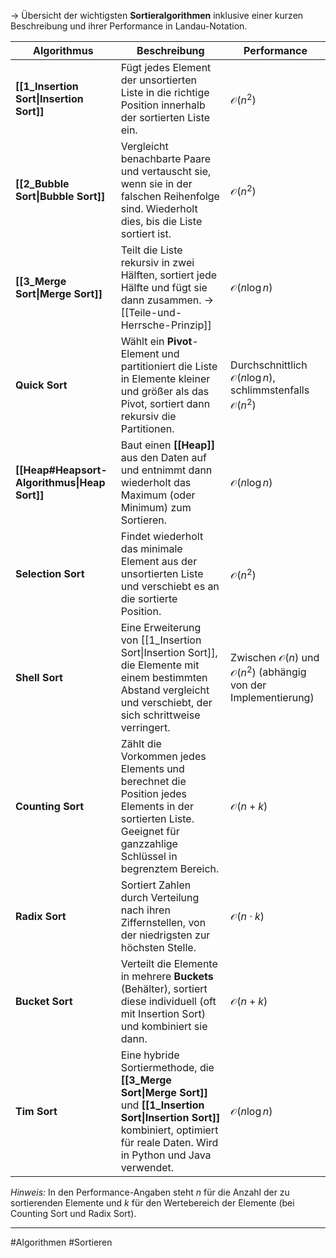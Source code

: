 

-> Übersicht der wichtigsten **Sortieralgorithmen** inklusive einer kurzen Beschreibung und ihrer Performance in Landau-Notation.

| **Algorithmus**                              | **Beschreibung**                                                                                                                                                                         | **Performance**                                                                     |
| -------------------------------------------- | ---------------------------------------------------------------------------------------------------------------------------------------------------------------------------------------- | ----------------------------------------------------------------------------------- |
| **[[1_Insertion Sort\|Insertion Sort]]**     | Fügt jedes Element der unsortierten Liste in die richtige Position innerhalb der sortierten Liste ein.                                                                                   | $\mathcal{O}(n^2)$                                                                  |
| **[[2_Bubble Sort\|Bubble Sort]]**           | Vergleicht benachbarte Paare und vertauscht sie, wenn sie in der falschen Reihenfolge sind. Wiederholt dies, bis die Liste sortiert ist.                                                 | $\mathcal{O}(n^2)$                                                                  |
| **[[3_Merge Sort\|Merge Sort]]**             | Teilt die Liste rekursiv in zwei Hälften, sortiert jede Hälfte und fügt sie dann zusammen. -> [[Teile-und-Herrsche-Prinzip]]                                                             | $\mathcal{O}(n \log n)$                                                             |
| **Quick Sort**                               | Wählt ein **Pivot**-Element und partitioniert die Liste in Elemente kleiner und größer als das Pivot, sortiert dann rekursiv die Partitionen.                                            | Durchschnittlich $\mathcal{O}(n \log n)$, schlimmstenfalls $\mathcal{O}(n^2)$       |
| **[[Heap#Heapsort-Algorithmus\|Heap Sort]]** | Baut einen **[[Heap]]** aus den Daten auf und entnimmt dann wiederholt das Maximum (oder Minimum) zum Sortieren.                                                                         | $\mathcal{O}(n \log n)$                                                             |
| **Selection Sort**                           | Findet wiederholt das minimale Element aus der unsortierten Liste und verschiebt es an die sortierte Position.                                                                           | $\mathcal{O}(n^2)$                                                                  |
| **Shell Sort**                               | Eine Erweiterung von [[1_Insertion Sort\|Insertion Sort]], die Elemente mit einem bestimmten Abstand vergleicht und verschiebt, der sich schrittweise verringert.                        | Zwischen $\mathcal{O}(n)$ und $\mathcal{O}(n^2)$ (abhängig von der Implementierung) |
| **Counting Sort**                            | Zählt die Vorkommen jedes Elements und berechnet die Position jedes Elements in der sortierten Liste. Geeignet für ganzzahlige Schlüssel in begrenztem Bereich.                          | $\mathcal{O}(n + k)$                                                                |
| **Radix Sort**                               | Sortiert Zahlen durch Verteilung nach ihren Ziffernstellen, von der niedrigsten zur höchsten Stelle.                                                                                     | $\mathcal{O}(n \cdot k)$                                                            |
| **Bucket Sort**                              | Verteilt die Elemente in mehrere **Buckets** (Behälter), sortiert diese individuell (oft mit Insertion Sort) und kombiniert sie dann.                                                    | $\mathcal{O}(n + k)$                                                                |
| **Tim Sort**                                 | Eine hybride Sortiermethode, die **[[3_Merge Sort\|Merge Sort]]** und **[[1_Insertion Sort\|Insertion Sort]]** kombiniert, optimiert für reale Daten. Wird in Python und Java verwendet. | $\mathcal{O}(n \log n)$                                                             |

*Hinweis:* In den Performance-Angaben steht $n$ für die Anzahl der zu sortierenden Elemente und $k$ für den Wertebereich der Elemente (bei Counting Sort und Radix Sort).

---

#Algorithmen #Sortieren
